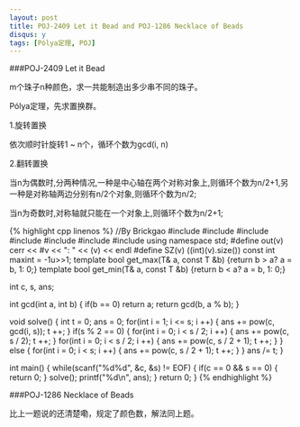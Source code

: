 ```yaml
---
layout: post
title: POJ-2409 Let it Bead and POJ-1286 Necklace of Beads
disqus: y
tags: [Pólya定理, POJ]
---
```


###POJ-2409 Let it Bead

m个珠子n种颜色，求一共能制造出多少串不同的珠子。

Pólya定理，先求置换群。

1.旋转置换

依次顺时针旋转1 ~ n个，循环个数为gcd(i, n)

2.翻转置换

当n为偶数时,分两种情况,一种是中心轴在两个对称对象上,则循环个数为n/2+1,另一种是对称轴两边分别有n/2个对象,则循环个数为n/2;

当n为奇数时,对称轴就只能在一个对象上,则循环个数为n/2+1;


{% highlight cpp linenos %}
//By Brickgao
#include <iostream>
#include <cstdio>
#include <cstring>
#include <cmath>
#include <cstdlib>
#include <algorithm>
#include <vector>
using namespace std;
#define out(v) cerr << #v << ": " << (v) << endl
#define SZ(v) ((int)(v).size())
const int maxint = -1u>>1;
template <class T> bool get_max(T& a, const T &b) {return b > a? a = b, 1: 0;}
template <class T> bool get_min(T& a, const T &b) {return b < a? a = b, 1: 0;}

int c, s, ans;

int gcd(int a, int b) {
    if(b == 0)  return a;
    return gcd(b, a % b);
}

void solve() {
    int t = 0;
    ans = 0;
    for(int i = 1; i <= s; i ++) {
        ans += pow(c, gcd(i, s));
        t ++;
    }
    if(s % 2 == 0) {
        for(int i = 0; i < s / 2; i ++) {
            ans += pow(c, s / 2);
            t ++;
        }
        for(int i = 0; i < s / 2; i ++) {
            ans += pow(c, s / 2 + 1);
            t ++;
        }
    }
    else {
        for(int i = 0; i < s; i ++) {
            ans += pow(c, s / 2 + 1);
            t ++;
        }
    }
    ans /= t;
}

int main() {
    while(scanf("%d%d", &c, &s) != EOF) {
        if(c == 0 && s == 0) {
            return 0;
        }
        solve();
        printf("%d\n", ans);
    }
    return 0;
}
{% endhighlight %}

###POJ-1286 Necklace of Beads

比上一题说的还清楚嘞，规定了颜色数，解法同上题。
